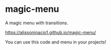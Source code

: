 # magic-menu
A magic menu with transitions. 

https://alissoninacio1.github.io/magic-menu/

You can use this code and menu in your projects!
